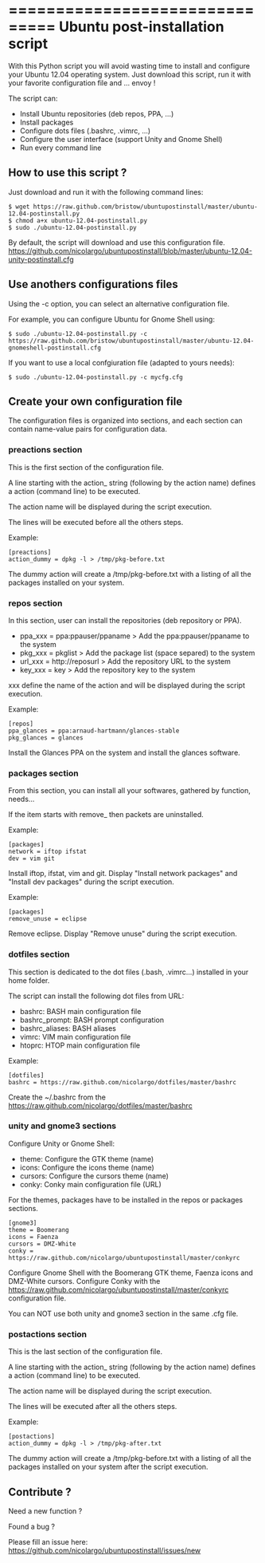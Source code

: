 ===============================
Ubuntu post-installation script
===============================

With this Python script you will avoid wasting time to install and 
configure your Ubuntu 12.04 operating system. Just download this script, 
run it with your favorite configuration file and ... envoy !

The script can:

* Install Ubuntu repositories (deb repos, PPA, ...)
* Install packages
* Configure dots files (.bashrc, .vimrc, ...)
* Configure the user interface (support Unity and Gnome Shell)
* Run every command line

## How to use this script ?

Just download and run it with the following command lines:

    $ wget https://raw.github.com/bristow/ubuntupostinstall/master/ubuntu-12.04-postinstall.py
    $ chmod a+x ubuntu-12.04-postinstall.py
    $ sudo ./ubuntu-12.04-postinstall.py

By default, the script will download and use this configuration file.
https://github.com/nicolargo/ubuntupostinstall/blob/master/ubuntu-12.04-unity-postinstall.cfg

## Use anothers configurations files

Using the -c option, you can select an alternative configuration file.

For example, you can configure Ubuntu for Gnome Shell using:

    $ sudo ./ubuntu-12.04-postinstall.py -c https://raw.github.com/bristow/ubuntupostinstall/master/ubuntu-12.04-gnomeshell-postinstall.cfg

If you want to use a local confgiuration file (adapted to yours needs):

    $ sudo ./ubuntu-12.04-postinstall.py -c mycfg.cfg

## Create your own configuration file

The configuration files is organized into sections, and each section 
can contain name-value pairs for configuration data.

### preactions section

This is the first section of the configuration file.

A line starting with the action_ string (following by the action name) defines a 
action (command line) to be executed.

The action name will be displayed during the script execution.

The lines will be executed before all the others steps.

Example:

    [preactions]
    action_dummy = dpkg -l > /tmp/pkg-before.txt

The dummy action will create a /tmp/pkg-before.txt with a listing of 
all the packages installed on your system.

### repos section

In this section, user can install the repositories (deb repository or PPA).

* ppa_xxx = ppa:ppauser/ppaname > Add the ppa:ppauser/ppaname to the system
* pkg_xxx = pkglist             > Add the package list (space separed) to the system
* url_xxx = http://reposurl     > Add the repository URL to the system 
* key_xxx = key                 > Add the repository key to the system 

xxx define the name of the action and will be displayed during the script execution.

Example:

    [repos]
    ppa_glances = ppa:arnaud-hartmann/glances-stable
    pkg_glances = glances
    
Install the Glances PPA on the system and install the glances software.

### packages section

From this section, you can install all your softwares, gathered by 
function, needs...

If the item starts with remove_ then packets are uninstalled.

Example:

    [packages]
    network = iftop ifstat
    dev = vim git 

Install iftop, ifstat, vim and git. Display "Install network packages" and "Install 
dev packages" during the script execution.

Example:

    [packages]
    remove_unuse = eclipse

Remove eclipse. Display "Remove unuse" during the script execution. 

### dotfiles section

This section is dedicated to the dot files (.bash, .vimrc...) installed in your 
home folder. 

The script can install the following dot files from URL:

* bashrc: BASH main configuration file
* bashrc_prompt: BASH prompt configuration
* bashrc_aliases: BASH aliases
* vimrc: VIM main configuration file
* htoprc: HTOP main configuration file

Example:

    [dotfiles]
    bashrc = https://raw.github.com/nicolargo/dotfiles/master/bashrc

Create the ~/.bashrc from the https://raw.github.com/nicolargo/dotfiles/master/bashrc

### unity and gnome3 sections

Configure Unity or Gnome Shell:

* theme: Configure the GTK theme (name)
* icons: Configure the icons theme (name)
* cursors: Configure the cursors theme (name)
* conky: Conky main configuration file (URL)

For the themes, packages have to be installed in the repos or packages sections.

    [gnome3]
    theme = Boomerang
    icons = Faenza
    cursors = DMZ-White
    conky = https://raw.github.com/nicolargo/ubuntupostinstall/master/conkyrc

Configure Gnome Shell with the Boomerang GTK theme, Faenza icons and DMZ-White 
cursors. Configure Conky with the https://raw.github.com/nicolargo/ubuntupostinstall/master/conkyrc 
configuration file.

You can NOT use both unity and gnome3 section in the same .cfg file.

### postactions section

This is the last section of the configuration file.

A line starting with the action_ string (following by the action name) defines a 
action (command line) to be executed.

The action name will be displayed during the script execution.

The lines will be executed after all the others steps.

Example:

    [postactions]
    action_dummy = dpkg -l > /tmp/pkg-after.txt

The dummy action will create a /tmp/pkg-before.txt with a listing of 
all the packages installed on your system after the script execution.

## Contribute ?

Need a new function ? 

Found a bug ?

Please fill an issue here: https://github.com/nicolargo/ubuntupostinstall/issues/new
